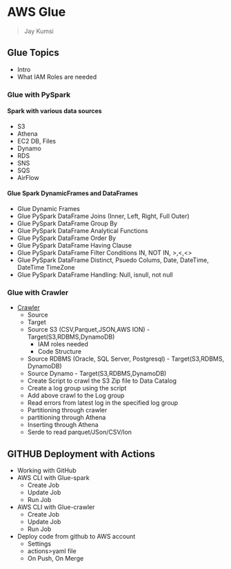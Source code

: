# AWS Glue
> Jay Kumsi

## Glue Topics
* Intro 
* What IAM Roles are needed

### Glue with PySpark
#### Spark with various data sources
* S3
* Athena
* EC2 DB, Files
* Dynamo
* RDS
* SNS
* SQS
* AirFlow

#### Glue Spark DynamicFrames and DataFrames
* Glue Dynamic Frames
* Glue PySpark DataFrame Joins (Inner, Left, Right, Full Outer)
* Glue PySpark DataFrame Group By
* Glue PySpark DataFrame Analytical Functions
* Glue PySpark DataFrame Order By
* Glue PySpark DataFrame Having Clause
* Glue PySpark DataFrame Filter Conditions IN, NOT IN, >,<,<>
* Glue PySpark DataFrame Distinct, Psuedo Colums, Date, DateTime, DateTime TimeZone
* Glue PySpark DataFrame Handling: Null, isnull, not null

### Glue with Crawler
* [Crawler](markdown/aws-glue-crawler.md)
    * Source
    * Target
    * Source S3 (CSV,Parquet,JSON,AWS ION) - Target(S3,RDBMS,DynamoDB)
        * IAM roles needed
        * Code Structure
    * Source RDBMS (Oracle, SQL Server, Postgresql) - Target(S3,RDBMS,  
                    DynamoDB) 
    * Source Dynamo - Target(S3,RDBMS,DynamoDB)
    * Create Script to crawl the S3 Zip file to Data Catalog
    * Create a log group using the script
    * Add above crawl to the Log group
    * Read errors from latest log in the specified log group
    * Partitioning through crawler 
    * partitioning through Athena
    * Inserting through Athena
    * Serde to read parquet/JSon/CSV/Ion


## GITHUB Deployment with Actions
* Working with GitHub
* AWS CLI with Glue-spark
    * Create Job
    * Update Job
    * Run Job
* AWS CLI with Glue-crawler
    * Create Job
    * Update Job
    * Run Job
* Deploy code from github to AWS account
    * Settings
    * actions>yaml file
    * On Push, On Merge


